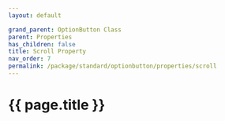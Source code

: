 ```yaml
---
layout: default

grand_parent: OptionButton Class
parent: Properties
has_children: false
title: Scroll Property
nav_order: 7
permalink: /package/standard/optionbutton/properties/scroll
---
```

# {{ page.title }}
